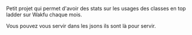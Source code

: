 Petit projet qui permet d'avoir des stats sur les usages des classes en top ladder sur Wakfu chaque mois.

Vous pouvez vous servir dans les jsons ils sont là pour servir.
